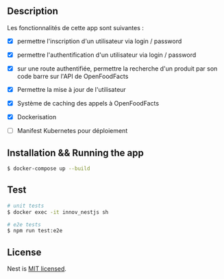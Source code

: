 
## Description
Les fonctionnalités de cette app sont suivantes :
- [x] permettre l'inscription d'un utilisateur via login / password
- [x] permettre l'authentification d'un utilisateur via login / password
- [x] sur une route authentifiée, permettre la recherche d'un produit par son code barre sur l'API de OpenFoodFacts
- [x] Permettre la mise à jour de l'utilisateur
- [x] Système de caching des appels à OpenFoodFacts
- [x] Dockerisation
- [ ] Manifest Kubernetes pour déploiement


## Installation && Running the app

```bash
$ docker-compose up --build
```

## Test

```bash
# unit tests
$ docker exec -it innov_nestjs sh

# e2e tests
$ npm run test:e2e

```

## License

Nest is [MIT licensed](LICENSE).
